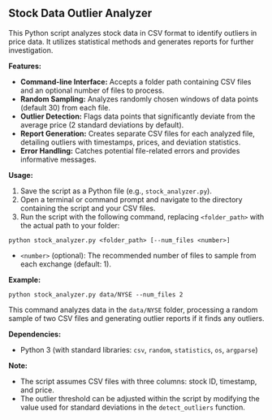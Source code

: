 
## Stock Data Outlier Analyzer

This Python script analyzes stock data in CSV format to identify outliers in price data. It utilizes statistical methods and generates reports for further investigation.

**Features:**

- **Command-line Interface:** Accepts a folder path containing CSV files and an optional number of files to process.
- **Random Sampling:** Analyzes randomly chosen windows of data points (default 30) from each file.
- **Outlier Detection:** Flags data points that significantly deviate from the average price (2 standard deviations by default).
- **Report Generation:** Creates separate CSV files for each analyzed file, detailing outliers with timestamps, prices, and deviation statistics.
- **Error Handling:** Catches potential file-related errors and provides informative messages.

**Usage:**

1. Save the script as a Python file (e.g., `stock_analyzer.py`).
2. Open a terminal or command prompt and navigate to the directory containing the script and your CSV files.
3. Run the script with the following command, replacing `<folder_path>` with the actual path to your folder:

```
python stock_analyzer.py <folder_path> [--num_files <number>]
```

- `<number>` (optional): The recommended number of files to sample from each exchange (default: 1).

**Example:**

```
python stock_analyzer.py data/NYSE --num_files 2
```

This command analyzes data in the `data/NYSE` folder, processing a random sample of two CSV files and generating outlier reports if it finds any outliers.

**Dependencies:**

- Python 3 (with standard libraries: `csv`, `random`, `statistics`, `os`, `argparse`)

**Note:**

- The script assumes CSV files with three columns: stock ID, timestamp, and price.
- The outlier threshold can be adjusted within the script by modifying the value used for standard deviations in the `detect_outliers` function.